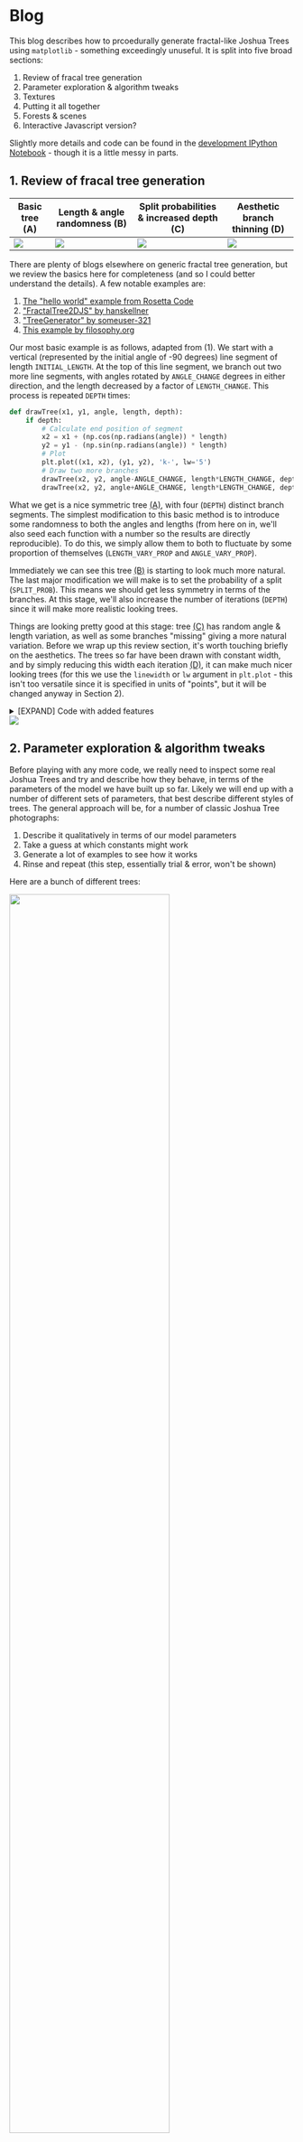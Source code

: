 # Blog

This blog describes how to prcoedurally generate fractal-like Joshua Trees using `matplotlib` - something exceedingly unuseful. It is split into five broad sections:

1. Review of fracal tree generation
2. Parameter exploration & algorithm tweaks
3. Textures
4. Putting it all together
5. Forests & scenes
6. Interactive Javascript version?

Slightly more details and code can be found in the [development IPython Notebook](https://github.com/beyondbeneath/fractal-joshua-trees/blob/master/ipynb/blog.ipynb) - though it is a little messy in parts.

## 1. Review of fracal tree generation

|Basic tree (A)|Length & angle randomness (B)|Split probabilities & increased depth (C)|Aesthetic branch thinning (D)|
|---|---|---|---|
| <img src="https://github.com/beyondbeneath/fractal-joshua-trees/blob/master/blog/blog1a.png"> | <img src="https://github.com/beyondbeneath/fractal-joshua-trees/blob/master/blog/blog1b.png"> | <img src="https://github.com/beyondbeneath/fractal-joshua-trees/blob/master/blog/blog1c.png"> | <img src="https://github.com/beyondbeneath/fractal-joshua-trees/blob/master/blog/blog1d.png"> |

There are plenty of blogs elsewhere on generic fractal tree generation, but we review the basics here for completeness (and so I could better understand the details). A few notable examples are:

1. [The "hello world" example from Rosetta Code](https://rosettacode.org/wiki/Fractal_tree#Python)
2. ["FractalTree2DJS" by hanskellner](https://github.com/hanskellner/FractalTree2DJS)
3. ["TreeGenerator" by someuser-321](https://someuser-321.github.io/TreeGenerator/)
4. [This example by filosophy.org](https://filosophy.org/projects/trees/)

Our most basic example is as follows, adapted from (1). We start with a vertical (represented by the initial angle of -90 degrees) line segment of length `INITIAL_LENGTH`. At the top of this line segment, we branch out two more line segments, with angles rotated by `ANGLE_CHANGE` degrees in either direction, and the length decreased by a factor of `LENGTH_CHANGE`. This process is repeated `DEPTH` times:

```python
def drawTree(x1, y1, angle, length, depth):
    if depth:
        # Calculate end position of segment
        x2 = x1 + (np.cos(np.radians(angle)) * length)
        y2 = y1 - (np.sin(np.radians(angle)) * length)
        # Plot
        plt.plot((x1, x2), (y1, y2), 'k-', lw='5')
        # Draw two more branches
        drawTree(x2, y2, angle-ANGLE_CHANGE, length*LENGTH_CHANGE, depth-1)
        drawTree(x2, y2, angle+ANGLE_CHANGE, length*LENGTH_CHANGE, depth-1)
```

What we get is a nice symmetric tree [(A)](blog1a.png), with four (`DEPTH`) distinct branch segments. The simplest modification to this basic method is to introduce some randomness to both the angles and lengths (from here on in, we'll also seed each function with a number so the results are directly reproducible). To do this, we simply allow them to both to fluctuate by some proportion of themselves (`LENGTH_VARY_PROP` and `ANGLE_VARY_PROP`).

Immediately we can see this tree [(B)](blog1b.png) is starting to look much more natural. The last major modification we will make is to set the probability of a split (`SPLIT_PROB`). This means we should get less symmetry in terms of the branches. At this stage, we'll also increase the number of iterations (`DEPTH`) since it will make more realistic looking trees.

Things are looking pretty good at this stage: tree [(C)](blog1c.png) has random angle & length variation, as well as some branches "missing" giving a more natural variation. Before we wrap up this review section, it's worth touching briefly on the aesthetics. The trees so far have been drawn with constant width, and by simply reducing this width each iteration [(D)](blog1d.png), it can make much nicer looking trees (for this we use the `linewidth` or `lw` argument in `plt.plot` - this isn't too versatile since it is specified in units of "points", but it will be changed anyway in Section 2).

<details><summary>[EXPAND] Code with added features</summary>
<p>
  
```python
def drawTree(x1, y1, angle, length, depth):
    if depth:
        # Calculatre end position of segment
        x2 = x1 + np.cos(np.radians(angle)) * length
        y2 = y1 - np.sin(np.radians(angle)) * length
        # Plot
        w = (depth**2)/8
        plt.plot((x1, x2), (y1, y2), 'k-', lw=w)
        # Randomise the angle & length changes
        rnd1 = np.random.random(4) - 0.5
        l1 = LENGTH_CHANGE + (rnd1[0] * LENGTH_CHANGE * LENGTH_VARY_PROP)
        l2 = LENGTH_CHANGE + (rnd1[1] * LENGTH_CHANGE * LENGTH_VARY_PROP)
        a1 = ANGLE_CHANGE  + (rnd1[2] * ANGLE_CHANGE  * ANGLE_VARY_PROP)
        a2 = ANGLE_CHANGE  + (rnd1[3] * ANGLE_CHANGE  * ANGLE_VARY_PROP)
        # Draw two more branches
        rnd2 = np.random.random(2)
        if rnd2[0] < SPLIT_PROB: drawTree(x2, y2, angle-a1, length*l1, depth-1)
        if rnd2[1] < SPLIT_PROB: drawTree(x2, y2, angle+a2, length*l2, depth-1)
# Seed
seed = 6
np.random.seed(seed)

# Constants
DEPTH = 8
ANGLE_CHANGE = 30
LENGTH_CHANGE = 0.6
INITIAL_LENGTH = 10
LENGTH_VARY_PROP = 1.0
ANGLE_VARY_PROP = 1.0
SPLIT_PROB = 0.9

# Draw a tree
plt.figure(figsize=(6,6))
drawTree(0, 0, -90, INITIAL_LENGTH, DEPTH)
plt.axis('equal')
plt.title('seed {}'.format(seed))
```

</p>
</details>

<img src="https://github.com/beyondbeneath/fractal-joshua-trees/blob/master/blog/blog1e.png">

## 2. Parameter exploration & algorithm tweaks

Before playing with any more code, we really need to inspect some real Joshua Trees and try and describe how they behave, in terms of the parameters of the model we have built up so far. Likely we will end up with a number of different sets of parameters, that best describe different styles of trees.  The general approach will be, for a number of classic Joshua Tree photographs:

1. Describe it qualitatively in terms of our model parameters
2. Take a guess at which constants might work
3. Generate a lot of examples to see how it works
4. Rinse and repeat (this step, essentially trial & error, won't be shown)

Here are a bunch of different trees:

<img src="https://github.com/beyondbeneath/fractal-joshua-trees/blob/master/blog/blog2a.png" width=75% height=75%>

<details><summary>[EXPAND] Sources of photographs</summary>
<p>

1. https://www.axios.com/government-shutdown-national-parks-joshua-trees-98350e1b-496b-4508-a0d5-45bd4074e42b.html
2. https://www.smithsonianmag.com/smart-news/californias-joshua-trees-are-under-threat-180959991/
3. https://gearpatrol.com/2015/06/30/joshua-tree-travel-guide/
4. https://gearpatrol.com/2015/06/30/joshua-tree-travel-guide/
5. https://www.washingtonpost.com/nation/2019/01/11/travesty-this-nation-people-are-destroying-joshua-trees-joshua-tree-national-park
6. https://backroadplanet.com/best-hikes-joshua-tree-day-trip/
7. https://www.palmspringslife.com/rock-around-the-clock/
8. http://www.ghumr.com/joshua-tree-national-park-flintstone-land/
9. http://www.ghumr.com/joshua-tree-national-park-flintstone-land/
10. https://www.nationalgeographic.com/travel/national-parks/joshua-tree-national-park/
11. https://en.wikipedia.org/wiki/Yucca_brevifolia#/media/File:JoshuaTreesMexico.jpg
12. https://www.tripsavvy.com/joshua-tree-national-park-4116596
13. https://www.tripsavvy.com/joshua-tree-national-park-4116596
14. http://cannundrum.blogspot.com/2010/07/joshua-tree.html
  
</p>
</details>

Observations:
* In general, the trunk size remains relativelty constant from the base all the way to the terminal branches (high `WIDTH_CHANGE`)
* Larger trees (#1,#2) can be fairly symmetrical (high `LENGTH_CHANGE`)
* Some trees can be slanted (#5,#7,#10)
* All but the largest trees have tall initial segments
* Tall, "simple" trees (#3,#6,#8) have low depth (~3?), long base trunks (large `INITIAL_LENGTH`), and rapidly shrink (large `LENGTH_CHANGE`)
* It's not uncommon to have huge angle variations on some branches (sometimes 90 degrees)
* There are often long single, yet curvy, branches (this indicates that `SPLIT_PROB` should decrease with depth, not currently implemented)

From [this description](http://www.flowersociety.org/JT_Botanical.htm):

> Unlike a typical tree branch, this new stem grows rigidly in a totally different direction, at an angle, horizontally, or even down towards the ground. Each branching stem also abruptly ends its growth after blossoming, and further branches veer off in new directions. As well as ending in blossoming, branching may occur where a stem has been damaged by insects.
> 
> After many years, some Joshua trees develop a complex system of twisted branches growing in many directions. Others develop a more harmonious tree shape, while still others remain mostly vertical. The amazing variety of shapes and growth patterns imparts an unusual individuality to each tree.

These images show some trials to mimic the two broad styles of trees: firstly the larger broader trees (e.g., #1, #2); and secondly the taller trees (e.g., #3, #6, #8) with less angle variation:

|Example `Type I`|Example `Type II`|
|---|---|
| <img src="https://github.com/beyondbeneath/fractal-joshua-trees/blob/master/blog/blog2b.png"> | <img src="https://github.com/beyondbeneath/fractal-joshua-trees/blob/master/blog/blog2c.png"> |

These two simple parameter combinations (designated now as `Type I` and `Type II` trees respectively) allow a decent first pass at generating two drastically different stlyed trees. Amazingly, even just be keeping the trunks the same width it makes a huge different in terms of their similarity to actual trees. This is a list of the parameters used demonstrating the key differences which produce the features:

|Parameter|`Type I`|`Type II`|
|---|---|---|
|`LENGTH_CHANGE`|0.8|0.5|
|`ANGLE_CHANGE`|30|20|
|`ANGLE_VARY_PROP`|0.4|1.0|
|`LENGHT_WIDTH_RATIO`|0.2|0.1|
|`SPLIT_PROB`|0.90|0.95|
|`DEPTH`|6|4|

Now we can think about adding some more functionality to the system. First, let's allow the split probability (`SPLIT_PROB`) to decrease by a factor of `SPLIT_PROB_CHANGE` with each iteration, which should have the effect of producing long, curvy branches, which can be demonstrated by looking at the `Type I` examples shown earlier with the added functionality - the same seeds are used to show how the trees evolve differently:

|`Type I` with fixed split probability|`Type I` with decreasing split probability|
|---|---|
| <img src="https://github.com/beyondbeneath/fractal-joshua-trees/blob/master/blog/blog2b.png"> | <img src="https://github.com/beyondbeneath/fractal-joshua-trees/blob/master/blog/blog2d.png"> |

These variants (with decreasing split probabilities, `SPLIT_PROB_CHANGE`) will be designated `Type Ia` and `Type IIa`. Note we can have the previous `Type I` trees (at a value of `1.0`) or increasingly weirder versions of these trees (at lower values of `0.9`). For these trees anything lower than `0.9` and the split probality decreases too rapidly resulting in the trees being too bare. It is also noted `Type II` trees need to be compensated with larger `DEPTH` in order to allow curvature to form & add a nice amount of weirdness.

The next thing to add is the extreme angle changes. A simple way of doing this is just to enforce a large angle change (`LARGE_ANGLE`) at some set probability (`LARGE_ANGLE_PROB`):

|`Type Ia`| `Type Ia` with probabilistic large angles|
|---|---|
| <img src="https://github.com/beyondbeneath/fractal-joshua-trees/blob/master/blog/blog2e.png"> | <img src="https://github.com/beyondbeneath/fractal-joshua-trees/blob/master/blog/blog2f.png"> |

These variants (with decreasing split probabilities AND random large angles) will be designated `Type Ib` and `Type IIb`.

While not perfect, this probably gives us enough to work with for now - later tweaks can be made if necessary. The next steps are to add the textures & colours.

## 3. Textures

Our simple black silhouette-like branch segments are not yet resembling Joshua Trees because they are lacking two distinct characteristics: the leaves and the shaggy bark which covers parts of the trunk. Actually, upon reading it appears the spiky bark are actually older leaves which change from upright green spikes, to downward facing brown-grey spikes which protect the trunk:

> The younger ones remain green, but as they age the leaves fade to gray and become a fibrous residue which droops and finally covers the branch or trunk in a protective coating.

So to make them look better, we will simulate these two effects.

### Trunk spikes

The trunk spikes can be simulated by a host of downard-facing near-isoscelese triangles. By observing the samples above, we can see a few important parameters we might wish to include: firstly, the density of the spikes decreases as you move up toward the tree (and often, they only begin appearing after the first split); 2) as you get closer and closer to the green leaves, they start to point radially out (rather than directly 'down' along the axis of the trunk). So both the density and radial pointing are proportional to how close to the terminal branch they are.

Considering a simple experiment, we can (1) produce a branch segment; (2) randomly choose positions from which a spike will originate; (3) draw a downward-facing triangle; (4) radially point them out, proportional to their distance from the center; (5) order the spikes so produce a more physically realistic pattern; (6) assign a base colour and small per-spike colour variation to them all. This simple workflow produces pretty reasonably looking tree branch segments:

<img src="https://github.com/beyondbeneath/fractal-joshua-trees/blob/master/blog/blog3a.png">

Unfortunately this didn't look right for the green leafy spikes - it just looked too disorganised, this is the third image (3) below. So a few more iterations were made: (4) create a regular grid (with slight random jittering) of spikes - this is starting to look better; (5) naively displace the pointy ends down a bit (to retain their "length" as they point outward); (6) use trig to create a more realistic pointing function:

<img src="https://github.com/beyondbeneath/fractal-joshua-trees/blob/master/blog/blog3b.png">

The final result is pretty close to reality, and it makes sense. If you consider the 3D structure of what is happening, the spikes are roughly the same size and all point outward at a fixed angle. The reason we observe an increase in radial pointing as you move away from the branch center is just a 2D projection effect: the spikes in the middle are still facing out; they are just directly in our line of sight so we can't see it.

Having a decent physicaly model and colour routine means we can combine branch segments (brown), leaf segments (green), and the dying leaves (yellow) all together:

<img src="https://github.com/beyondbeneath/fractal-joshua-trees/blob/master/blog/blog3c.png" height=300px>

## 4. Putting it all together

To create a truly "random" tree from a number of different interesting sets of parameters, we simply select a parameter set `[Type I, Type Ia, Type Ib , 'Type II', 'Type IIc', 'Type IIb']` from a fixed probability distribution `[0.1, 0.2, 0.2, 0.1, 0.2, 0.2]`. These can be modified, but were chosen to slightly downweight the uninteresting trees. Now, having abstracted the parameter choice we can have one function to generate an effectively very random tree:

<img src="https://github.com/beyondbeneath/fractal-joshua-trees/blob/master/blog/blog4a.png">

Before dressing the tree fully up in spikes, I had a look at covering the terminal branch in the green spikes and got a result which obviously wasn't how they look - rather the green spikes should head out the same direction of the last branch segment. Making this adjustment and fitting out the whole tree, produces, well, a Joshua Tree:


| <img src="https://github.com/beyondbeneath/fractal-joshua-trees/blob/master/blog/blog4b.png"> | <img src="https://github.com/beyondbeneath/fractal-joshua-trees/blob/master/blog/blog4c.png"> |
|---|---|

## 5. Forests & scenes

The idea here was to produce Joshua Tree "scenes", where a scene would consist of some background sky, a landscape, etc. These are relatively simple and not the focus of this repo, but a few details will be provided.

I initiall started with this (landscape generator)[https://github.com/s23tang/landscape-generator] to draw some terrain, though ultimately rewrote the function as it had a lot of parts I didn't need so I reduced dependencies and simplified the functions. Still, by placing some darkened trees on top of the output, were some cool results:

<img src="https://github.com/beyondbeneath/fractal-joshua-trees/blob/master/blog/blog5a.png">

Next, I replaced the plain background with some gradient fills, and added a simple scattering of stars.

| <img src="https://github.com/beyondbeneath/fractal-joshua-trees/blob/master/blog/blog5b.png"> | <img src="https://github.com/beyondbeneath/fractal-joshua-trees/blob/master/blog/blog5c.png"> | <img src="https://github.com/beyondbeneath/fractal-joshua-trees/blob/master/blog/blog5d.png"> |
|---|---|---|

Slightly more details are available in the [landscape IPython Notebook](https://github.com/beyondbeneath/fractal-joshua-trees/blob/master/ipynb/landscape.ipynb).

## 6. Interactive Javascript version?

Being comfortable in Python, this was great to prototype - but ultimately it is a little bit of work to produce scenes, and a lot of iterations can be required to get things right. To combat this, and learn Javascript at the same time, I am working on a Javascript port of the code, where all the parameters are interactively configurable, re-seeded etc. Check out the [joshua-js](https://github.com/beyondbeneath/joshua-js) repo for details on that progress.

